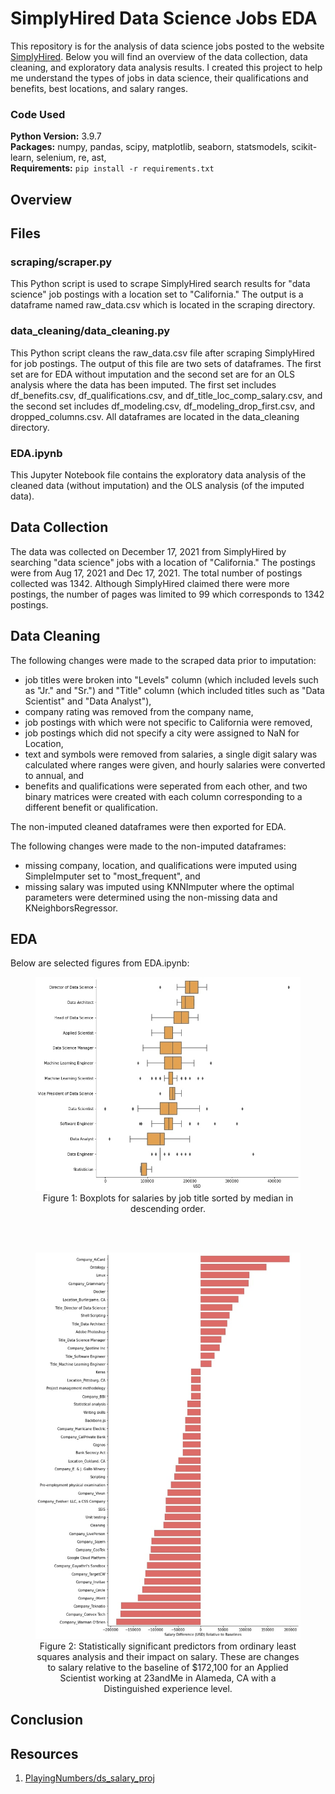 # SimplyHired Data Science Jobs EDA

This repository is for the analysis of data science jobs posted to the website [SimplyHired](https://www.simplyhired.com/). Below you will find an overview of the data collection, data cleaning, and exploratory data analysis results. I created this project to help me understand the types of jobs in data science, their qualifications and benefits, best locations, and salary ranges.

### Code Used 

**Python Version:** 3.9.7 <br />
**Packages:** numpy, pandas, scipy, matplotlib, seaborn, statsmodels, scikit-learn, selenium, re, ast, <br />
**Requirements:**  ```pip install -r requirements.txt```  

## Overview

## Files

### scraping/scraper.py

This Python script is used to scrape SimplyHired search results for "data science" job postings with a location set to "California." The output is a dataframe named raw_data.csv which is located in the scraping directory.

### data_cleaning/data_cleaning.py

This Python script cleans the raw_data.csv file after scraping SimplyHired for job postings. The output of this file are two sets of dataframes. The first set are for EDA without imputation and the second set are for an OLS analysis where the data has been imputed. The first set includes df_benefits.csv, df_qualifications.csv, and df_title_loc_comp_salary.csv, and the second set includes df_modeling.csv, df_modeling_drop_first.csv, and dropped_columns.csv. All dataframes are located in the data_cleaning directory.

### EDA.ipynb

This Jupyter Notebook file contains the exploratory data analysis of the cleaned data (without imputation) and the OLS analysis (of the imputed data).

## Data Collection

The data was collected on December 17, 2021 from SimplyHired by searching "data science" jobs with a location of "California." The postings were from Aug 17, 2021 and Dec 17, 2021. The total number of postings collected was 1342. Although SimplyHired claimed there were more postings, the number of pages was limited to 99 which corresponds to 1342 postings.

## Data Cleaning

The following changes were made to the scraped data prior to imputation:
* job titles were broken into "Levels" column (which included levels such as "Jr." and "Sr.") and "Title" column (which included titles such as "Data Scientist" and "Data Analyst"),
* company rating was removed from the company name,
* job postings with which were not specific to California were removed,
* job postings which did not specify a city were assigned to NaN for Location,
* text and symbols were removed from salaries, a single digit salary was calculated where ranges were given, and hourly salaries were converted to annual, and
* benefits and qualifications were seperated from each other, and two binary matrices were created with each column corresponding to a different benefit or qualification.

The non-imputed cleaned dataframes were then exported for EDA.

The following changes were made to the non-imputed dataframes:
* missing company, location, and qualifications were imputed using SimpleImputer set to "most_frequent", and
* missing salary was imputed using KNNImputer where the optimal parameters were determined using the non-missing data and KNeighborsRegressor.

## EDA

Below are selected figures from EDA.ipynb:

<div align="center">
<figure>
<img src="images/salary-distribution.jpg"><br/>
  <figcaption>Figure 1: Boxplots for salaries by job title sorted by median in descending order.</figcaption>
</figure>
</div>

</br>
</br>

<div align="center">
<figure>
<img src="images/salary-impact.jpg"><br/>
  <figcaption>Figure 2: Statistically significant predictors from ordinary least squares analysis and their impact on salary. These are changes to salary relative to the baseline of $172,100 for an Applied Scientist working at 23andMe in Alameda, CA with a Distinguished experience level.</figcaption>
</figure>
</div>

## Conclusion

## Resources

1. [PlayingNumbers/ds_salary_proj](https://github.com/PlayingNumbers/ds_salary_proj)

